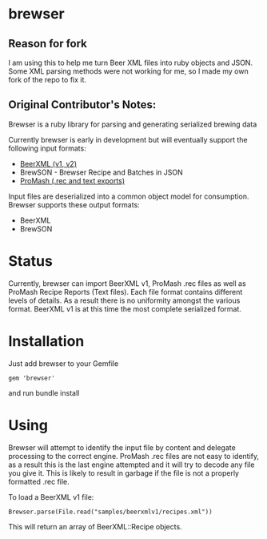 brewser
=======

Reason for fork
---------------
I am using this to help me turn Beer XML files into ruby objects and JSON. Some XML parsing 
methods were not working for me, so I made my own fork of the repo to fix it.

Original Contributor's Notes:
---------------

Brewser is a ruby library for parsing and generating serialized brewing data

Currently brewser is early in development but will eventually support the following input formats:
* [BeerXML (v1, v2)](http://beerxml.org)
* BrewSON - Brewser Recipe and Batches in JSON
* [ProMash (.rec and text exports)](http://www.promash.com)

Input files are deserialized into a common object model for consumption.  Brewser supports these output formats:
* BeerXML
* BrewSON

# Status

Currently, brewser can import BeerXML v1, ProMash .rec files as well as ProMash Recipe Reports (Text files).  Each
file format contains different levels of details.  As a result there is no uniformity amongst the various format.  BeerXML v1
is at this time the most complete serialized format.  

# Installation

Just add brewser to your Gemfile

    gem 'brewser'
  
and run bundle install

# Using 

Brewser will attempt to identify the input file by content and delegate processing to the correct engine.  ProMash .rec files are not easy to identify, as a result this is the last engine attempted and it will try to decode any file you give it.  This is likely to result in garbage if the file is not a properly formatted .rec file.

To load a BeerXML v1 file:

    Brewser.parse(File.read("samples/beerxmlv1/recipes.xml"))
    
This will return an array of BeerXML::Recipe objects.
